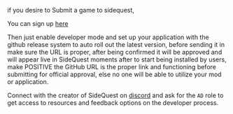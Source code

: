 if you desire to Submit a game to sidequest,

You can sign up [here](https://sidequestvr.com/#/sign-up)

Then just enable developer mode and set up your application with the github release system to auto roll out the latest version, before sending it in make sure the URL is proper, after being confirmed it will be approved and will appear live in SideQuest moments after to start being installed by users, make POSITIVE the GitHub URL is the proper link and functioning before submitting for official approval, else no one will be able to utilize your mod or application.


Connect with the creator of SideQuest on [discord](https://discord.gg/hzCf9Vj) and ask for the `AD` role to get access to resources and feedback options on the developer process. 